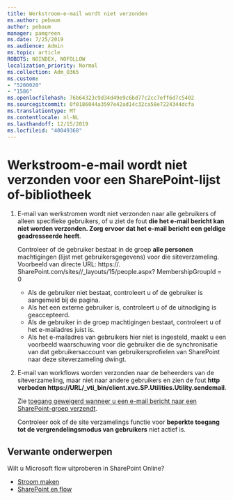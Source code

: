 ```yaml
---
title: Werkstroom-e-mail wordt niet verzonden
ms.author: pebaum
author: pebaum
manager: pamgreen
ms.date: 7/25/2019
ms.audience: Admin
ms.topic: article
ROBOTS: NOINDEX, NOFOLLOW
localization_priority: Normal
ms.collection: Adm_O365
ms.custom:
- "5200020"
- "1586"
ms.openlocfilehash: 76b64323c9d34d49e9c6bd77c2cc7eff6d7c5402
ms.sourcegitcommit: 0f0186044a3597e42ad14c32ca58e7224344dcfa
ms.translationtype: MT
ms.contentlocale: nl-NL
ms.lasthandoff: 12/15/2019
ms.locfileid: "40049368"
---
```

# <a name="workflow-email-is-not-being-sent-for-a-sharepoint-list-or-library"></a>Werkstroom-e-mail wordt niet verzonden voor een SharePoint-lijst of-bibliotheek

1. E-mail van werkstromen wordt niet verzonden naar alle gebruikers of alleen specifieke gebruikers, of u ziet de fout **die het e-mail bericht kan niet worden verzonden. Zorg ervoor dat het e-mail bericht een geldige geadresseerde heeft**.

    Controleer of de gebruiker bestaat in de groep **alle personen** machtigingen (lijst met gebruikersgegevens) voor die siteverzameling.  Voorbeeld van directe URL<tenant>: https://<sitename>. SharePoint.com/sites//_layouts/15/people.aspx? MembershipGroupId = 0

    - Als de gebruiker niet bestaat, controleert u of de gebruiker is aangemeld bij de pagina. 
    - Als het een externe gebruiker is, controleert u of de uitnodiging is geaccepteerd.
    - Als de gebruiker in de groep machtigingen bestaat, controleert u of het e-mailadres juist is.
    - Als het e-mailadres van gebruikers hier niet is ingesteld, maakt u een voorbeeld waarschuwing voor die gebruiker die de synchronisatie van dat gebruikersaccount van gebruikersprofielen van SharePoint naar deze siteverzameling dwingt.
 
2. E-mail van workflows worden verzonden naar de beheerders van de siteverzameling, maar niet naar andere gebruikers en zien de fout **http verboden <span>https:</span>//URL/_vti_bin/client.xvc.SP.Utilities.Utility.sendemail**.
 

    Zie [toegang geweigerd wanneer u een e-mail bericht naar een SharePoint-groep verzendt](https://docs.microsoft.com/sharepoint/support/sharing-and-permissions/access-denied-when-send-an-email-to-groups).

    Controleer ook of de site verzamelings functie voor **beperkte toegang tot de vergrendelingsmodus van gebruikers** niet actief is.


## <a name="related-topics"></a>Verwante onderwerpen
Wilt u Microsoft flow uitproberen in SharePoint Online?
- [Stroom maken](https://support.office.com/article/Create-a-flow-for-a-list-or-library-in-SharePoint-Online-or-OneDrive-for-Business-a9c3e03b-0654-46af-a254-20252e580d01) 
- [SharePoint en flow](https://flow.microsoft.com/blog/sharepoint-and-flow/) 


